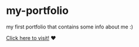 # my-portfolio
my first portfolio that contains some info about me :)

<a href="https://jullianadesa-portfolio.netlify.app">Click here to visit!<a/> ❤️

